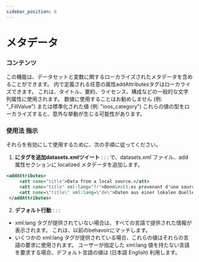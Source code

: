 ```yaml
---
sidebar_position: 8
---
```

# メタデータ

### コンテンツ
この機能は、データセットと変数に関するローカライズされたメタデータを含めることができます。 内で定義される任意の属性addAttributesタグはローカライズできます。 これは、タイトル、要約、ライセンス、構成などの一般的な文字列属性に使用されます。 数値に使用することはお勧めしません (例: "_FillValue") または標準化された値 (例: "ioos_category") これらの値の型をローカライズすると、意外な挙動が生じる可能性があります。

### 使用法 指示
それらを有効にして使用するために、次の手順に従ってください。

1.  **にタグを追加datasets.xmlツイート** : : :
で、datasets.xml`ファイル、add 属性セクションに localized メタデータを追加します。
   ```xml
   <addAttributes>
        <att name="title">Data from a local source.</att>
        <att name="title" xml:lang="fr">Donn&#xE9;es provenant d'une source locale.</att>
        <att name=\"title\" xml:lang=\"de\">Daten aus einer lokalen Quelle.</att>
    </addAttributes>
   ```

2.  **デフォルト行動** : : :
   - xml:lang タグが提供されていない場合は、すべての言語で提供された情報が表示されます。 これは、以前のbehavoirにマッチします。
   - いくつかの xml:lang タグが提供されている場合、これらの値はそれらの言語の要求に使用されます。 ユーザーが指定した xml:lang 値を持たない言語を要求する場合、デフォルト言語の値は (日本語 English) 利用します。

